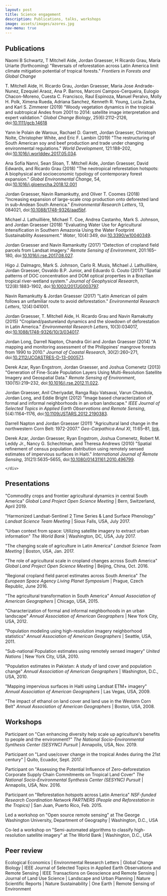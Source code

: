 ```yaml
---
layout: post
title: Science engagement
description: Publications, talks, workshops
image: assets/images/azores.jpg
nav-menu: true
---
```


<!-- Main -->
<div id="main" class="alt">

<h2 id="content">Publications</h2>

<!-- One -->
<section id="one">
	<div class="inner">
		<p>
		Naomi B Schwartz, T Mitchell Aide, Jordan Graesser, H Ricardo Grau, Mar&iacute;a
Uriarte (forthcoming) "Reversals of reforestation across Latin America limit climate mitigation
potential of tropical forests." <i>Frontiers in Forests and Global Change</i>
        </p>
	    <p>
	    T. Mitchell Aide, H. Ricardo Grau, Jordan Graesser, Maria Jose Andrade-Nunez, Ezequiel Araoz, Ana P. Barros, Marconi Campos-Cerqueira, Eulogio Chacon-Moreno, Cuesta C. Francisco, Raul Espinoza, Manuel Peralvo, Molly H. Polk, Ximena Rueda, Adriana Sanchez, Kenneth R. Young, Luc&iacute;a Zarba, and Karl S. Zimmerer (2019) “Woody vegetation dynamics in the tropical and subtropical Andes from 2001 to 2014: satellite image interpretation and expert validation." 
	<i>Global Change Biology</i>, 25(6):2112–2126, doi:<a href="https://onlinelibrary.wiley.com/doi/full/10.1111/gcb.14618">10.1111/gcb.14618</a>
	    </p>
	    <p>
	    Yann le Polain de Waroux, Rachael D. Garrett, Jordan Graesser, Christoph Nolte,
Christopher White, and Eric F. Lambin (2019) "The restructuring of South American soy and beef production and trade under changing environmental regulations." <i>World Development</i>, 121:188–202, doi:<a href="https://doi.org/10.1016/j.worlddev.2017.05.034">10.1016/j.worlddev.2017.05.034</a>.
	    </p>
	    <p>
	    Ana Sof&iacute;a Nanni, Sean Sloan, T. Mitchell Aide, Jordan Graesser, David Edwards,
and Ricardo Grau (2018) "The neotropical reforestation hotspots: A biophysical
and socioeconomic typology of contemporary forest expansion." <i>Global Environmental Change</i>, 54, doi:<a href="https://doi.org/10.1016/j.gloenvcha.2018.12.001">10.1016/j.gloenvcha.2018.12.001</a>
	    </p>
	    <p>
	    Jordan Graesser, Navin Ramankutty, and Oliver T. Coomes (2018) "Increasing
expansion of large-scale crop production onto deforested land in sub-Andean
South America." <i>Environmental Research Letters</i>, 13, 084021, doi:<a href="https://doi.org/10.1088/1748-9326/aad5bf">10.1088/1748-9326/aad5bf</a>.
	    </p>
	    <p>
	    Michael J. Lathuilli&egrave;re, Michael T. Coe, Andrea Castanho, Mark S. Johnson, and 
	    Jordan Graesser (2018) "Evaluating Water Use for Agricultural Intensification in
Southern Amazonia Using the Water Footprint Sustainability Assessment." <i>Water</i>, 10(4):349, doi:<a href="https://doi.org/10.3390/w10040349">10.3390/w10040349</a>.
	    </p>
	    <p>
	    Jordan Graesser and Navin Ramankutty (2017) "Detection of cropland field parcels
from Landsat imagery." <i>Remote Sensing of Environment</i>, 201:165–180, doi:<a href="https://doi.org/10.1016/j.rse.2017.08.027">10.1016/j.rse.2017.08.027</a>.
	    </p>
	    <p>
	    Higo J. Dalmagro, Mark S. Johnson, Carlo R. Musis, Michael J. Lathuilli&egrave;re, Jordan Graesser, 
	    Osvaldo B.P. Junior, and Eduardo G. Couto (2017) "Spatial patterns
of DOC concentration and DOM optical properties in a Brazilian tropical river-wetland system." <i>Journal of Geophysical Research</i>, 122(8):1883-1902, doi:<a href="https://doi.org/10.1002/2017JG003797">10.1002/2017JG003797</a>.
	    </p>
	    <p>
	    Navin Ramankutty & Jordan Graesser (2017) "Latin American oil palm follows
an unfamiliar route to avoid deforestation." <i>Environmental Research Letters</i>, 12(4):041001.
	    </p>
	    <p>
	    Jordan Graesser, T. Mitchell Aide, H. Ricardo Grau and Navin Ramakutty (2015)
"Cropland/pastureland dynamics and the slowdown of deforestation in Latin
America." <i>Environmental Research Letters</i>, 10(3):034017, doi:<a href="https://doi.org/10.1088/1748-9326/10/3/034017">10.1088/1748-9326/10/3/034017</a>.
	    </p>
	    <p>
	    Jordan Long, Darrell Napton, Chandra Giri and Jordan Graesser (2014) "A mapping and monitoring assessment of the Philippines’ mangrove forests from 1990
to 2010." <i>Journal of Coastal Research</i>, 30(2):260–271, doi:<a href="https://doi.org/10.2112/JCOASTRES-D-13-00057.1">10.2112/JCOASTRES-D-13-00057.1</a>.
	    </p>
	    <p>
	    Derek Azar, Ryan Engstrom, Jordan Graesser, and Joshua Comenetz (2013) "Generation of Fine-Scale Population Layers Using Multi-Resolution Satellite Imagery
and Geospatial Data." <i>Remote Sensing of Environment</i>, 130(15):219–232, doi:<a href="https://doi.org/10.1016/j.rse.2012.11.022">10.1016/j.rse.2012.11.022</a>.
	    </p>
	    <p>
	    Jordan Graesser, Anil Cheriyadat, Ranga Raju Vatsavai, Varun Chandola, Jordan
Long, and Eddie Bright (2012) "Image based characterization of formal and informal neighborhoods in an urban landscape." <i>IEEE Journal of Selected Topics in
Applied Earth Observations and Remote Sensing</i>, 5(4):1164–1176, doi:<a href="https://doi.org/10.1109/JSTARS.2012.2190383">10.1109/JSTARS.2012.2190383</a>.
	    </p>
	    <p>
	    Darrell Napton and Jordan Graesser (2011) "Agricultural land change in the northwestern Corn Belt: 1972-2007." <i>Geo-Carpathica Anul XI</i>, 11:65–81, <a href="https://d1wqtxts1xzle7.cloudfront.net/43104412/Agricultural_land_change_in_the_northwes20160226-27802-o1d4ad.pdf?1456507198=&response-content-disposition=inline%3B+filename%3DAgricultural_land_change_in_the_northwes.pdf&Expires=1597358855&Signature=ZxFL28~hdk7FaMUd-Y3wgCII3pljXn~HdQl1yzRtuMPT5WxT1YCH7lOkLtyesSD-KQDOsGzJRPC645yLkitqoDHvU-fvw2keQ9VMCei-vYMW3gR9V9LFERbxdiOB2FFXLkVInv0F78ATKpWXuULYc4MQusFTOXrPzRPPnccneFstJvTXmMaWeIvkLk3V2A95~UqQF-n505mzvNFOQyZ7CSaMyyzacBP50cJ9kIk8PKLPC3BtilfLQY5X9IdB3c-G31O5INiIXu15Lbnf0uc7ich~zyjS-51eFcq8KrV89tR1n3LRlP9rTwrdfYvcT63Lo08iCPjRk-4BIEH3FaDSnA__&Key-Pair-Id=APKAJLOHF5GGSLRBV4ZA">link</a>.
	    </p>
	    <p>
	    Derek Azar, Jordan Graesser, Ryan Engstrom, Joshua Comenetz, Robert M. Leddy
Jr., Nancy G. Schechtman, and Theresa Andrews (2010) "Spatial refinement of
census population distribution using remotely sensed estimates of impervious
surfaces in Haiti." <i>International Journal of Remote Sensing</i>, 31(21):5635–5655, doi:<a href="https://doi.org/10.1080/01431161.2010.496799">10.1080/01431161.2010.496799</a>.
	    </p>
    
    </div>
	
</section>

<h2 id="content">Presentations</h2>

<!-- One -->
<section id="one">
	<div class="inner">
		<p>
		"Commodity crops and frontier agricultural dynamics in central South America" <i>Global
Land Project Open Science Meeting</i> | Bern, Switzerland, April 2019.
        </p>
        <p>
        "Harmonized Landsat-Sentinel 2 Time Series & Land Surface Phenology" <i>Landsat Science Team Meeting</i> | Sioux Falls, USA, July 2017.
        </p>
        <p>
        "Urban context from space: Utilizing satellite imagery to extract urban information" <i>The World Bank</i> | Washington, DC, USA, July 2017.
        </p>
        <p>
        "The changing scale of agriculture in Latin America" <i>Landsat Science Team Meeting</i> | Boston, USA, Jan. 2017.        
        </p>
        <p>
        "The role of agricultural scale in cropland changes across South America" <i>Global Land Project Open Science Meeting</i> | Beijing, China, Oct. 2016.        
        </p>
        <p>
        "Regional cropland field parcel estimates across South America" <i>The European Space Agency Living Planet Symposium</i> | Prague, Czech Republic, June 2016.        
        </p>
        <p>
        "The agricultural transformation in South America" <i>Annual Association of American Geographers</i> | Chicago, USA, 2015.        
        </p>
        <p>
        "Characterization of formal and informal neighborhoods in an urban landscape" <i>Annual Association of American Geographers</i> | New York City, USA, 2012.
        </p>
        <p>
        "Population modeling using high-resolution imagery neighborhood statistics" <i>Annual Association of American Geographers</i> | Seattle, USA, 2011.        
        </p>
        <p>
        "Sub-national Population estimates using remotely sensed imagery" <i>United Nations</i> | New York City, USA, 2010.        
        </p>
        <p>
        "Population estimates in Pakistan: A study of land cover and population change" <i>Annual Association of American Geographers</i> | Washington, D.C., USA, 2010.
        </p>
        <p>
        "Mapping impervious surfaces in Haiti using Landsat ETM+ imagery" <i>Annual Association of American Geographers</i> | Las Vegas, USA, 2009.
        </p>
        <p>
        "The impact of ethanol on land cover and land use in the Western Corn Belt" <i>Annual Association of American Geographers</i> | Boston, USA, 2008.
        </p>  
    </div>
</section>

<h2 id="content">Workshops</h2>

<!-- One -->
<section id="one">
	<div class="inner">
	<p>
	Participant on "Can enhancing diversity help scale up agriculture's benefits to people and
the environment?" <i>The National Socio-Environmental Synthesis Center (SESYNC) Pursuit</i> | Annapolis, USA, Nov. 2019.
	</p>
	<p>
	Participant on "Land use/cover change in the tropical Andes during the 21st century" | Quito, Ecuador, Sept. 2017.
	</p>
	<p>
	Participant on "Assessing the Potential Influence of Zero-deforestation Corporate Supply Chain Commitments on Tropical Land Cover" <i>The National Socio-Environmental
Synthesis Center (SESYNC) Pursuit</i> | Annapolis, USA, Nov. 2016.
	</p>
	<p>
	Participant on "Reforestation hotspots across Latin America" <i>NSF-funded Research
Coordination Network PARTNERS (People and Reforestation in the Tropics)</i> | San Juan, Puerto Rico, Feb. 2015.
	</p>
	<p>
	Led a workshop on "Open source remote sensing" at The George Washington University, Department of Geography | Washington, D.C., USA
	</p>	
	<p>
	Co-led a workshop on "Semi-automated algorithms to classify high-resolution satellite imagery" at The World Bank | Washington, D.C., USA
	</p>
	</div>
</section>

<h2 id="content">Peer review</h2>

<!-- One -->
<section id="one">
	<div class="inner">
	<p>
	Ecological Economics | Environmental Research Letters | Global Change Biology | IEEE Journal of Selected Topics in Applied Earth Observations and Remote Sensing | IEEE Transactions on Geoscience and Remote Sensing | Journal of Land Use Science | Landscape and Urban Planning | Nature Scientific Reports | Nature Sustainability | One Earth | Remote Sensing of Environment
	</p>
	</div>
</section>

</div>
